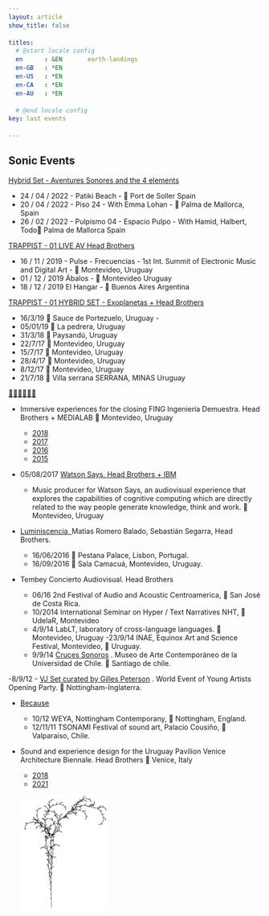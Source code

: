 ```yaml
---
layout: article
show_title: false

titles:
  # @start locale config
  en      : &EN       earth-landings
  en-GB   : *EN
  en-US   : *EN
  en-CA   : *EN
  en-AU   : *EN

  # @end locale config
key: last events

---
```


## Sonic Events

<a href="/data.html " rel="Trappist Live" target="_blank">Hybrid Set - Aventures Sonores and the 4 elements</a> 

- 24 / 04 / 2022  - Patiki Beach - 📍 Port de Soller  Spain 
- 20 / 04 / 2022  - Piso 24 -  With Emma Lohan - 📍 Palma de Mallorca, Spain
- 26 / 02 / 2022  - Pulpismo 04 -  Espacio Pulpo - With Hamid, Halbert, Todo📍 Palma de Mallorca Spain

<a href="https://youtu.be/GYhV2qAPZ6w" rel="Trappist Live" target="_blank">TRAPPIST - 01 LIVE AV Head Brothers</a> 

- 16 / 11 / 2019  - Pulse - Frecuencias - 1st Int. Summit of Electronic Music and Digital Art - 📍 Montevideo, Uruguay
- 01 / 12 / 2019 Ábalos - 📍 Montevideo Uruguay
- 18 / 12 / 2019 El Hangar - 📍 Buenos Aires Argentina

<html><a href="https://youtu.be/geiH3eAzo2c" rel="Exoplanetas Hybrid" target="_blank">TRAPPIST - 01 HYBRID SET - Exoplanetas + Head Brothers</a>
</html>

  - 16/3/19 📍 Sauce de Portezuelo, Uruguay - 
  - 05/01/19 📍 La pedrera, Uruguay
  - 31/3/18 📍 Paysandú,   Uruguay
  - 22/7/17 📍 Montevideo, Uruguay 
  - 15/7/17 📍 Montevideo, Uruguay
  - 28/4/17 📍 Montevideo, Uruguay
  - 8/12/17 📍 Montevideo, Uruguay
  - 21/7/18 📍 Villa serrana SERRANA, MINAS Uruguay

<a href="https://youtu.be/VfqNGsa1rz" rel="Exoplanetas Hybrid" target="_blank">🙏🏽🙏🏽🙏🏽</a>

- Immersive experiences for the closing FING Ingeniería Demuestra. Head Brothers + MEDIALAB  📍 Montevideo, Uruguay
  - <a href="https://youtu.be/oqCx9AirINA" rel="2018" target="_blank">2018</a>
  - <a href="https://www.youtube.com/watch?v=HSOOaRpHp4s" rel="2017" target="_blank">2017</a>
  - <a href="https://youtu.be/m_ALtO6uhE0" rel="2016" target="_blank">2016</a>
  - <a href="https://www.youtube.com/watch?v=w-FEgGAZaLY" rel="Exoplanetas Hybrid" target="_blank">2015</a>

- 05/08/2017 <a href="https://vimeo.com/235986660" rel="IBM Watson" target="_blank">Watson Says. Head Brothers + IBM</a> 
  - Music producer for Watson Says, an audiovisual experience that explores the capabilities of cognitive computing which are directly related to the way people generate knowledge, think and work. 📍 Montevideo, Uruguay

- <a href="https://vimeo.com/135519258" rel="Luminiscencia" target="_blank">Luminiscencia, </a> Matias Romero Balado, Sebastián Segarra, Head Brothers. 
  - 16/06/2016 📍 Pestana Palace, Lisbon, Portugal. 
  - 16/09/2016 📍 Sala Camacuá, Montevideo, Uruguay. 


- Tembey Concierto Audiovisual. Head Brothers
    - 06/16 2nd Festival of Audio and Acoustic Centroamerica, 📍 San José de Costa Rica.
    - 10/2014 International Seminar on Hyper / Text Narratives NHT, 📍 UdelaR, Montevideo
    -  4/9/14  LabLT, laboratory of cross-language languages. 📍 Montevideo, Uruguay
    -23/9/14 INAE, Equinox Art and Science Festival, Montevideo, 📍 Uruguay. 
    - 9/9/14 <a href="https://vimeo.com/110938519" rel="Cruces Sonoros" target="_blank">Cruces Sonoros</a> .
    Museo de Arte Contemporáneo de la Universidad de Chile. 📍 Santiago de chile.

-8/9/12   - <a href="http://www.truthandliesmusic.com/projects/2014/3/23/ox5wi8hue9l4p659afj4789efsoxxm" rel="VJ Set for Gilles Peterson" target="_blank">VJ Set curated by Gilles Peterson</a> .  World Event of Young Artists Opening Party.  📍 Nottingham-Inglaterra.
- <a href="https://www.youtube.com/watch?v=OcP2sSbR5H4" rel="Because" target="_blank">Because</a>
  - 10/12 WEYA, Nottingham Contemporany, 📍 Nottingham, England.
  - 12/11/11 TSONAMI Festival of sound art, Palacio Cousiño, 📍 Valparaiso, Chile.

- Sound and experience design for the Uruguay Pavilion Venice Architecture Biennale. Head Brothers 📍 Venice, Italy 
  - <a href="http://headbrothers.com/prison-to-prison" rel="2018" target="_blank">2018</a>
  - <a href="https://www.proximamente.uy/" rel="2021" target="_blank">2021</a> 


  ![branch](/img/branch.png)

  